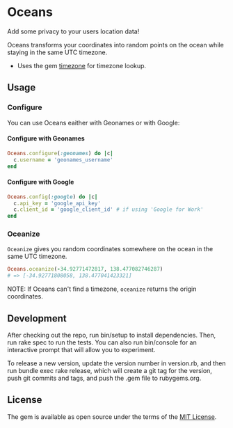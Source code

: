# Oceans

Add some privacy to your users location data!

Oceans transforms your coordinates into random points on the ocean while staying in the same UTC timezone.

* Uses the gem [timezone](https://github.com/panthomakos/timezone) for timezone lookup.

## Usage

### Configure

You can use Oceans eaither with Geonames or with Google:

#### Configure with Geonames

```ruby
Oceans.configure(:geonames) do |c|
  c.username = 'geonames_username'
end
```

#### Configure with Google

```ruby
Oceans.config(:google) do |c|
  c.api_key = 'google_api_key'
  c.client_id = 'google_client_id' # if using 'Google for Work'
end
```

### Oceanize

`Oceanize` gives you random coordinates somewhere on the ocean in the same UTC timezone.

```ruby
Oceans.oceanize(-34.92771472817, 138.477082746287)
# => [-34.92771808058, 138.477041423321]
```

NOTE: If Oceans can't find a timezone, `oceanize` returns the origin coordinates.

## Development

After checking out the repo, run bin/setup to install dependencies. Then, run rake spec to run the tests. You can also run bin/console for an interactive prompt that will allow you to experiment.

To release a new version, update the version number in version.rb, and then run bundle exec rake release, which will create a git tag for the version, push git commits and tags, and push the .gem file to rubygems.org.

## License

The gem is available as open source under the terms of the [MIT License](https://opensource.org/licenses/MIT).
